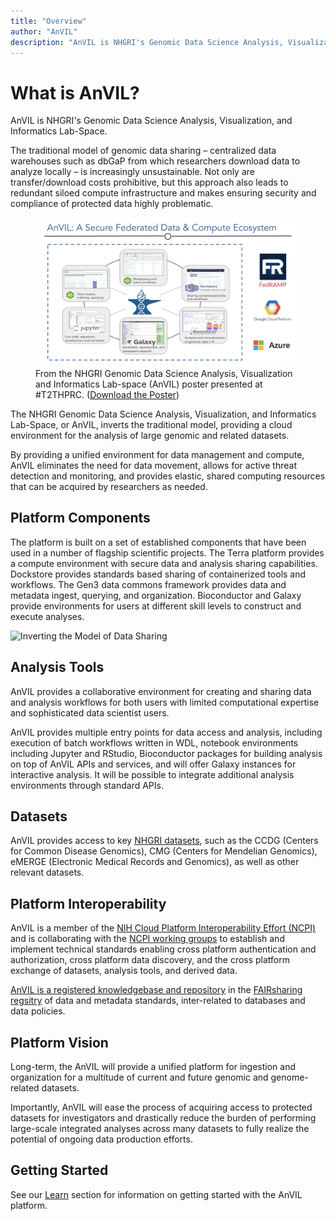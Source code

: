 ```yaml
---
title: "Overview"
author: "AnVIL"
description: "AnVIL is NHGRI's Genomic Data Science Analysis, Visualization, and Informatics Lab-Space."
---
```


# What is AnVIL?

<hero>AnVIL is NHGRI's Genomic Data Science Analysis, Visualization, and Informatics Lab-Space.</hero>

The traditional model of genomic data sharing – centralized data warehouses such as dbGaP from which researchers download data to analyze locally – is increasingly unsustainable. Not only are transfer/download costs prohibitive, but this approach also leads to redundant siloed compute infrastructure and makes ensuring security and compliance of protected data highly problematic.

<figure>
<img src="./_images/overview.png" alt="Overview of AnVIL"/>
<figure-caption>From the NHGRI Genomic Data Science Analysis, Visualization and Informatics Lab-space (AnVIL) poster presented at <external-link link="https://twitter.com/hashtag/T2THPRC">#T2THPRC</external-link>. (<a href="./_files/2020.09.21.T2T.HRPC.AnVIL-Poster-wide.pdf" download>Download the Poster</a>)</figure-caption>
</figure>

The NHGRI Genomic Data Science Analysis, Visualization, and Informatics Lab-Space, or AnVIL, inverts the traditional model, providing a cloud environment for the analysis of large genomic and related datasets.

By providing a unified environment for data management and compute, AnVIL eliminates the need for data movement, allows for active threat detection and monitoring, and provides elastic, shared computing resources that can be acquired by researchers as needed.

## Platform Components

The platform is built on a set of established components that have been used in a number of flagship scientific projects. The Terra platform provides a compute environment with secure data and analysis sharing capabilities. Dockstore provides standards based sharing of containerized tools and workflows. The Gen3 data commons framework provides data and metadata ingest, querying, and organization. Bioconductor and Galaxy provide environments for users at different skill levels to construct and execute analyses.

![Inverting the Model of Data Sharing](./_images/anvil-overview.png)

<Platforms></Platforms>

## Analysis Tools

AnVIL provides a collaborative environment for creating and sharing data and analysis workflows for both users with limited computational expertise and sophisticated data scientist users. 

AnVIL provides multiple entry points for data access and analysis, including execution of batch workflows written in WDL, notebook environments including Jupyter and RStudio, Bioconductor packages for building analysis on top of AnVIL APIs and services, and will offer Galaxy instances for interactive analysis. It will be possible to integrate additional analysis environments through standard APIs.

<Tools current></Tools>

<Tools coming></Tools>

## Datasets

AnVIL provides access to key [NHGRI datasets](/data), such as the CCDG (Centers for Common Disease Genomics), CMG (Centers for Mendelian Genomics), eMERGE (Electronic Medical Records and Genomics), as well as other relevant datasets.

## Platform Interoperability

AnVIL is a member of the [NIH Cloud Platform Interoperability Effort (NCPI)](/ncpi) and is collaborating with the [NCPI working groups](/ncpi/working-groups) to establish and implement technical standards enabling cross platform authentication and authorization, cross platform data discovery, and the cross platform exchange of datasets, analysis tools, and derived data.

[AnVIL is a registered knowledgebase and repository](https://fairsharing.org/4204) in the [FAIRsharing regsitry](https://fairsharing.org/) of data and metadata standards, inter-related to databases and data policies.

## Platform Vision

Long-term, the AnVIL will provide a unified platform for ingestion and organization for a multitude of current and future genomic and genome-related datasets. 

Importantly, AnVIL will ease the process of acquiring access to protected datasets for investigators and drastically reduce the burden of performing large-scale integrated analyses across many datasets to fully realize the potential of ongoing data production efforts.

## Getting Started

See our [Learn](/learn) section for information on getting started with the AnVIL platform.
